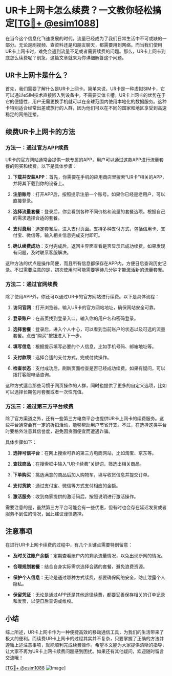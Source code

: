 # UR卡上网卡怎么续费？一文教你轻松搞定[[TG💪+ @esim1088](https://t.me/s/esim1088)]

在当今这个信息化飞速发展的时代，流量已经成为了我们日常生活中不可或缺的一部分。无论是刷视频、查资料还是和朋友聊天，都需要用到网络。而当我们使用UR卡上网卡时，难免会遇到流量不足或者需要续费的问题。那么，UR卡上网卡到底怎么续费呢？别急，这篇文章就来为你详细解答这个问题。

## UR卡上网卡是什么？

首先，我们需要了解什么是UR卡上网卡。简单来说，UR卡是一种虚拟SIM卡，它可以通过eSIM技术直接嵌入到设备中，不需要实体卡槽。UR卡上网卡的优势在于它的便捷性，用户无需更换手机就可以在全球范围内使用本地化的数据服务。这种卡特别适合经常出差或旅行的人群，因为他们可以在不同的国家和地区享受到高速稳定的网络连接。

## 续费UR卡上网卡的方法

### 方法一：通过官方APP续费

UR卡的官方网站通常会提供一款专属的APP，用户可以通过这款APP进行流量套餐的购买和续费。以下是具体步骤：

1. **下载并安装APP**：首先，你需要在手机的应用商店里搜索“UR卡”相关的APP，并将其下载到你的设备上。
   
2. **注册账号**：打开APP后，按照提示注册一个账号。如果你已经是老用户，可以直接登录。

3. **选择流量套餐**：登录后，你会看到各种不同价格和流量的套餐选项。根据自己的需求选择合适的套餐。

4. **支付费用**：选定套餐后，进入支付页面。支持多种支付方式，包括信用卡、支付宝、微信等。输入相关信息完成支付即可。

5. **确认续费成功**：支付完成后，返回主界面查看是否显示已成功续费。如果发现有问题，及时联系客服解决。

这种方法的优点是操作简便，而且所有信息都保存在APP内，方便日后查询历史记录。不过需要注意的是，初次使用时可能需要等待几分钟才能激活新的流量套餐。

### 方法二：通过官网续费

除了使用APP外，你还可以通过UR卡的官方网站进行续费。以下是具体流程：

1. **访问官网**：打开浏览器，输入UR卡的官方网站地址，确保网站安全可靠。

2. **登录账户**：在首页找到登录入口，输入你的用户名和密码登录。

3. **选择套餐**：登录后，进入个人中心，可以看到当前账户的状态以及可选的流量套餐。点击“购买”按钮进入下一步。

4. **填写信息**：根据提示填写必要的个人信息，比如手机号码、邮箱地址等。

5. **支付款项**：选择合适的支付方式，完成付款操作。

6. **检查状态**：支付成功后，刷新页面检查是否已经成功续费。如果有疑问，可以拨打客服电话咨询。

这种方式适合那些习惯于网页操作的人群，同时也提供了更多的自定义选项，比如可以选择长期包月套餐或者一次性充值。

### 方法三：通过第三方平台续费

除了官方渠道之外，还有一些第三方电商平台也提供UR卡上网卡的续费服务。这些平台通常会有一定的折扣活动，能够帮助用户节省开支。不过，在选择这类平台时要格外注意其信誉度，避免因贪图便宜而遭遇诈骗。

具体步骤如下：

1. **选择可信平台**：在网上搜索可靠的第三方电商网站，比如淘宝、京东等。

2. **查找商品**：在搜索框中输入“UR卡续费”关键词，筛选出相关商品。

3. **下单购买**：挑选满意的商品后加入购物车，填写收货信息并提交订单。

4. **支付货款**：通过支付宝、微信等方式支付相应的金额。

5. **激活服务**：收到商家提供的激活码后，按照说明进行激活操作。

需要注意的是，虽然第三方平台可能会有一些优惠，但有时也会存在延迟发货或者服务不到位的情况，因此建议谨慎选择。

## 注意事项

在进行UR卡上网卡续费的过程中，有几个关键点需要特别留意：

- **及时关注账户余额**：定期查看账户内的剩余流量情况，以免出现断网的情况。

- **合理规划套餐**：结合自身实际需求选择合适的套餐，避免浪费资源。

- **保护个人信息**：无论是通过哪种方式续费，都要确保网络安全，防止泄露个人隐私。

- **保留凭证**：无论是通过APP还是其他途径续费，都要妥善保存相关的订单记录和发票，以便日后查询或维权。

## 小结

综上所述，UR卡上网卡作为一种便捷高效的移动通信工具，为我们的生活带来了极大的便利。而续费UR卡上网卡的过程其实并不复杂，只要掌握了正确的方法并遵循上述注意事项，就能顺利完成续费操作。希望本文能为大家提供清晰的指导，让大家不再为UR卡上网卡续费问题感到困扰。如果还有其他疑问，欢迎随时留言交流哦！

[[TG💪+ @esim1088](https://t.me/s/esim1088) ![Image](https://i.postimg.cc/4NQfJmqS/Snipaste-2025-05-13-00-14-12.png)]